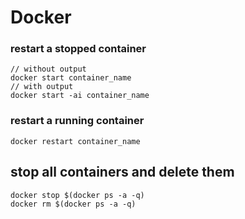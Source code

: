 # Docker

### restart a stopped container
```
// without output
docker start container_name
// with output
docker start -ai container_name
```
### restart a running container
```
docker restart container_name
```

## stop all containers and delete them
```
docker stop $(docker ps -a -q)
docker rm $(docker ps -a -q)
```